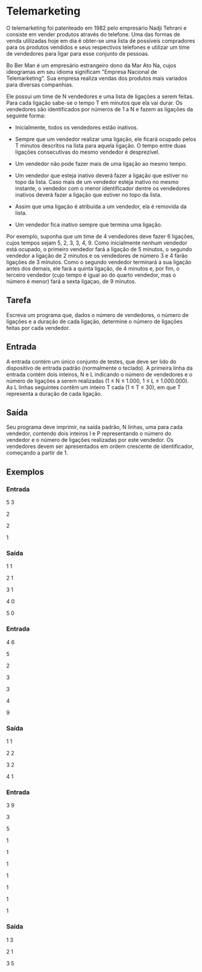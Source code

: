 # Telemarketing
O telemarketing foi patenteado em 1982 pelo empresário Nadji Tehrani e consiste em vender produtos através do telefone. Uma das formas de venda utilizadas hoje em dia é obter-se uma lista de possíveis compradores para os produtos vendidos e seus respectivos telefones e utilizar um time de vendedores para ligar para esse conjunto de pessoas.

Bo Ber Man é um empresário estrangeiro dono da Mar Ato Na, cujos ideogramas em seu idioma significam "Empresa Nacional de Telemarketing". Sua empresa realiza vendas dos produtos mais variados para diversas companhias.

Ele possui um time de N vendedores e uma lista de ligações a serem feitas. Para cada ligação sabe-se o tempo T em minutos que ela vai durar. Os vendedores são identificados por números de 1 a N e fazem as ligações da seguinte forma:

- Inicialmente, todos os vendedores estão inativos.

- Sempre que um vendedor realizar uma ligação, ele ficará ocupado pelos T minutos descritos na lista para aquela ligação. O tempo entre duas ligações consecutivas do mesmo vendedor é desprezível.

- Um vendedor não pode fazer mais de uma ligação ao mesmo tempo.

- Um vendedor que esteja inativo deverá fazer a ligação que estiver no topo da lista. Caso mais de um vendedor esteja inativo no mesmo instante, o vendedor com o menor identificador dentre os vendedores inativos deverá fazer a ligação que estiver no topo da lista.

- Assim que uma ligação é atribuída a um vendedor, ela é removida da lista.

- Um vendedor fica inativo sempre que termina uma ligação.

Por exemplo, suponha que um time de 4 vendedores deve fazer 6 ligações, cujos tempos sejam 5, 2, 3, 3, 4, 9. Como inicialmente nenhum vendedor está ocupado, o primeiro vendedor fará a ligação de 5 minutos, o segundo vendedor a ligação de 2 minutos e os vendedores de número 3 e 4 farão ligações de 3 minutos. Como o segundo vendedor terminará a sua ligação antes dos demais, ele fará a quinta ligação, de 4 minutos e, por fim, o terceiro vendedor (cujo tempo é igual ao do quarto vendedor, mas o número é menor) fará a sexta ligaçao, de 9 minutos.

## Tarefa
Escreva um programa que, dados o número de vendedores, o número de ligações e a duração de cada ligação, determine o número de ligações feitas por cada vendedor.

## Entrada
A entrada contém um único conjunto de testes, que deve ser lido do dispositivo de entrada padrão (normalmente o teclado). A primeira linha da entrada contém dois inteiros, N e L indicando o número de vendedores e o número de ligações a serem realizadas (1 ≤ N ≤ 1.000, 1 ≤ L ≤ 1.000.000). As L linhas seguintes contêm um inteiro T cada (1 ≤ T ≤ 30), em que T representa a duração de cada ligação.

## Saída
Seu programa deve imprimir, na saída padrão, N linhas, uma para cada vendedor, contendo dois inteiros I e P representando o número do vendedor e o número de ligações realizadas por este vendedor. Os vendedores devem ser apresentados em ordem crescente de identificador, começando a partir de 1.

## Exemplos
### Entrada
5 3

2

2

1
			
### Saída
1 1

2 1

3 1

4 0

5 0
			
### Entrada
4 6

5

2

3

3

4

9
			
### Saída
1 1

2 2

3 2

4 1
			
### Entrada
3 9

3

5

1

1

1

1

1

1

1
			
### Saída
1 3

2 1

3 5